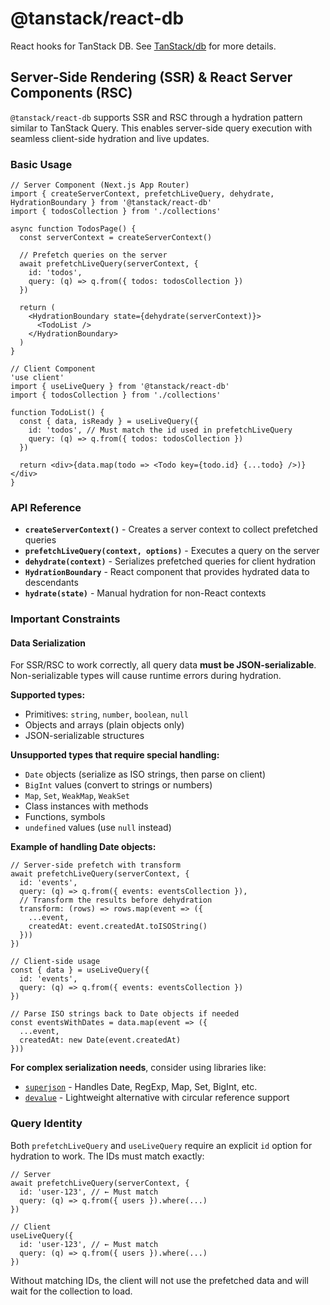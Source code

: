 # @tanstack/react-db

React hooks for TanStack DB. See [TanStack/db](https://github.com/TanStack/db) for more details.

## Server-Side Rendering (SSR) & React Server Components (RSC)

`@tanstack/react-db` supports SSR and RSC through a hydration pattern similar to TanStack Query. This enables server-side query execution with seamless client-side hydration and live updates.

### Basic Usage

```tsx
// Server Component (Next.js App Router)
import { createServerContext, prefetchLiveQuery, dehydrate, HydrationBoundary } from '@tanstack/react-db'
import { todosCollection } from './collections'

async function TodosPage() {
  const serverContext = createServerContext()

  // Prefetch queries on the server
  await prefetchLiveQuery(serverContext, {
    id: 'todos',
    query: (q) => q.from({ todos: todosCollection })
  })

  return (
    <HydrationBoundary state={dehydrate(serverContext)}>
      <TodoList />
    </HydrationBoundary>
  )
}

// Client Component
'use client'
import { useLiveQuery } from '@tanstack/react-db'
import { todosCollection } from './collections'

function TodoList() {
  const { data, isReady } = useLiveQuery({
    id: 'todos', // Must match the id used in prefetchLiveQuery
    query: (q) => q.from({ todos: todosCollection })
  })

  return <div>{data.map(todo => <Todo key={todo.id} {...todo} />)}</div>
}
```

### API Reference

- **`createServerContext()`** - Creates a server context to collect prefetched queries
- **`prefetchLiveQuery(context, options)`** - Executes a query on the server
- **`dehydrate(context)`** - Serializes prefetched queries for client hydration
- **`HydrationBoundary`** - React component that provides hydrated data to descendants
- **`hydrate(state)`** - Manual hydration for non-React contexts

### Important Constraints

#### Data Serialization

For SSR/RSC to work correctly, all query data **must be JSON-serializable**. Non-serializable types will cause runtime errors during hydration.

**Supported types:**
- Primitives: `string`, `number`, `boolean`, `null`
- Objects and arrays (plain objects only)
- JSON-serializable structures

**Unsupported types that require special handling:**
- `Date` objects (serialize as ISO strings, then parse on client)
- `BigInt` values (convert to strings or numbers)
- `Map`, `Set`, `WeakMap`, `WeakSet`
- Class instances with methods
- Functions, symbols
- `undefined` values (use `null` instead)

**Example of handling Date objects:**

```tsx
// Server-side prefetch with transform
await prefetchLiveQuery(serverContext, {
  id: 'events',
  query: (q) => q.from({ events: eventsCollection }),
  // Transform the results before dehydration
  transform: (rows) => rows.map(event => ({
    ...event,
    createdAt: event.createdAt.toISOString()
  }))
})

// Client-side usage
const { data } = useLiveQuery({
  id: 'events',
  query: (q) => q.from({ events: eventsCollection })
})

// Parse ISO strings back to Date objects if needed
const eventsWithDates = data.map(event => ({
  ...event,
  createdAt: new Date(event.createdAt)
}))
```

**For complex serialization needs**, consider using libraries like:
- [`superjson`](https://github.com/blitz-js/superjson) - Handles Date, RegExp, Map, Set, BigInt, etc.
- [`devalue`](https://github.com/Rich-Harris/devalue) - Lightweight alternative with circular reference support

### Query Identity

Both `prefetchLiveQuery` and `useLiveQuery` require an explicit `id` option for hydration to work. The IDs must match exactly:

```tsx
// Server
await prefetchLiveQuery(serverContext, {
  id: 'user-123', // ← Must match
  query: (q) => q.from({ users }).where(...)
})

// Client
useLiveQuery({
  id: 'user-123', // ← Must match
  query: (q) => q.from({ users }).where(...)
})
```

Without matching IDs, the client will not use the prefetched data and will wait for the collection to load.
